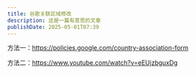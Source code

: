 ```yaml
---
title: 谷歌关联区域修改
description: 这是一篇有意思的文章
publishDate: 2025-05-01T07:39
---
```

方法一：https://policies.google.com/country-association-form

方法二：https://www.youtube.com/watch?v=eEUjzbguxDg
